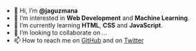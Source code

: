 - 👋 Hi, I’m **@jaguzmana**
- 👀 I’m interested in **Web Development** and **Machine Learning**.
- 🌱 I’m currently learning **HTML**, **CSS** and **JavaScript**.
- 💞️ I’m looking to collaborate on ...
- 📫 How to reach me on [GitHub](https://github.com/jaguzmana/) and on [Twitter](https://twitter.com/jaguzmana_/)

<!---
jaguzmana/jaguzmana is a ✨ special ✨ repository because its `README.md` (this file) appears on your GitHub profile.
You can click the Preview link to take a look at your changes.
--->
